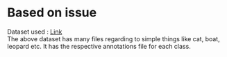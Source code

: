 # Based on issue

Dataset used : [Link](https://huggingface.co/datasets/l-lt/LaSOT) <br>
The above dataset has many files regarding to simple things like cat, boat, leopard etc. It has the respective annotations file for each class.


